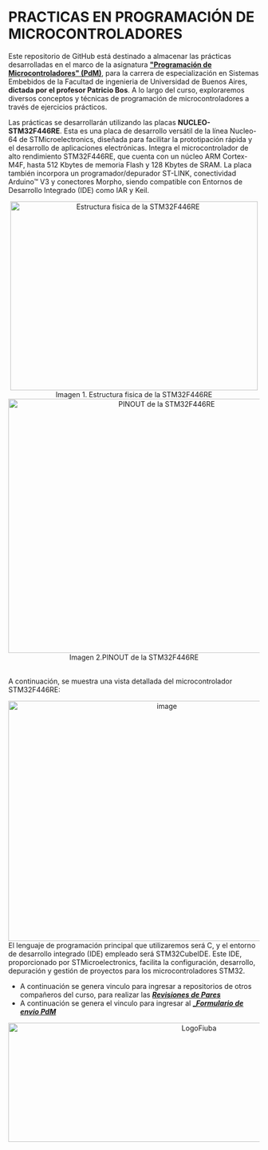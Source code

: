 # PRACTICAS EN PROGRAMACIÓN DE MICROCONTROLADORES

Este repositorio de GitHub está destinado a almacenar las prácticas desarrolladas en el marco de la asignatura [**"Programación de Microcontroladores" (PdM)**](https://sites.google.com/cursoscapse.com/pdm/material), para la carrera de especialización en Sistemas Embebidos de la Facultad de ingenieria de Universidad de Buenos Aires, **dictada por el profesor Patricio Bos**. A lo largo del curso, exploraremos diversos conceptos y técnicas de programación de microcontroladores a través de ejercicios prácticos.

Las prácticas se desarrollarán utilizando las placas **NUCLEO-STM32F446RE**. Esta es una placa de desarrollo versátil de la línea Nucleo-64 de STMicroelectronics, diseñada para facilitar la prototipación rápida y el desarrollo de aplicaciones electrónicas. Integra el microcontrolador de alto rendimiento STM32F446RE, que cuenta con un núcleo ARM Cortex-M4F, hasta 512 Kbytes de memoria Flash y 128 Kbytes de SRAM. La placa también incorpora un programador/depurador ST-LINK, conectividad Arduino™ V3 y conectores Morpho, siendo compatible con Entornos de Desarrollo Integrado (IDE) como IAR y Keil.
<div align="center">
<img width="496" height="379" alt="Estructura fisica de la STM32F446RE" src="https://github.com/user-attachments/assets/4ac15114-8f29-41d1-9d06-65104876e565" />
</div>
<div align="center">
Imagen 1. Estructura fisica de la STM32F446RE
</div>

<div align="center">
<img width="619" height="510" alt="PINOUT de la STM32F446RE" src="https://github.com/user-attachments/assets/6163f76f-a3a4-4497-9bbc-5bc3e9165036" />
</div>
<div align="center">
Imagen 2.PINOUT de la STM32F446RE 
</div>
<br/>

A continuación, se muestra una vista detallada del microcontrolador STM32F446RE:


<div align="center">
<img width="620" height="482" alt="image" src="https://github.com/user-attachments/assets/0f6ab5ab-a9d9-47cc-af76-1cf8f9115b9b" />
</div>
El lenguaje de programación principal que utilizaremos será C, y el entorno de desarrollo integrado (IDE) empleado será STM32CubeIDE. Este IDE, proporcionado por STMicroelectronics, facilita la configuración, desarrollo, depuración y gestión de proyectos para los microcontroladores STM32.

*  A continuación se genera vinculo para ingresar a repositorios de otros compañeros del curso, para realizar las [**_Revisiones de Pares_**](https://docs.google.com/spreadsheets/d/1HzADZs-0CLlUJJO3HVow9YBQr32Byg_0SYztoK0Rcnw/edit?pli=1&gid=310710103#gid=310710103)
*  A continuación se genera el vinculo para ingresar al [**__Formulario de envio PdM_**](https://docs.google.com/forms/d/e/1FAIpQLSfg_Q2AEBmDZb_-0n2Pb2udjNEZx0brsL3lii4RE3uhhaPUYg/viewform)

<div align="center">
<img width="749" height="239" alt="LogoFiuba" src="https://github.com/user-attachments/assets/47583657-6b38-4119-af70-ab37c109877f" />
</div>
